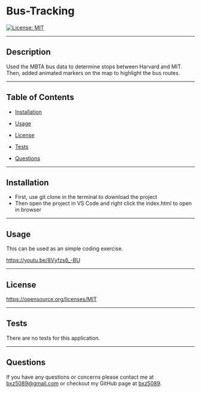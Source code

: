 # Bus-Tracking

[![License: MIT](https://img.shields.io/badge/License-MIT-yellow.svg)](https://opensource.org/licenses/MIT)

---

## Description

Used the MBTA bus data to determine stops between Harvard and MIT. Then, added animated markers on the map to highlight the bus routes.

---

## Table of Contents

- [Installation](##Installation)

- [Usage](##Usage)

- [License](##License)

- [Tests](##Tests)

- [Questions](##Questions)

---

## Installation

- First, use git clone in the terminal to download the project
- Then open the project in VS Code and right click the index.html to open in browser

---

## Usage

This can be used as an simple coding exercise. 

https://youtu.be/8Vyfzs6_-BU

---

## License

https://opensource.org/licenses/MIT

---

## Tests

There are no tests for this application.

---

## Questions

If you have any questions or concerns please contact me at bxz5089@gmail.com or checkout my GitHub page at [bxz5089](https://github.com/bxz5089/).
